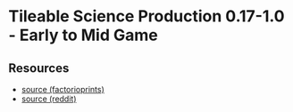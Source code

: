 # Tileable Science Production 0.17-1.0 - Early to Mid Game

## Resources

- [source (factorioprints)](https://factorioprints.com/view/-KnQ865j-qQ21WoUPbd3)
- [source (reddit)](https://www.reddit.com/r/factorio/comments/7yb5b2/tileable_science_production_early_to_mid_game/)
